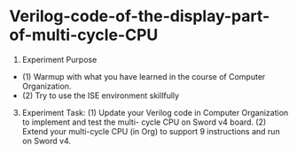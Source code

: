 # Verilog-code-of-the-display-part-of-multi-cycle-CPU

1. Experiment Purpose
- (1) Warmup with what you have learned in the course of Computer Organization.
- (2) Try to use the ISE environment skillfully

3. Experiment Task:
(1) Update your Verilog code in Computer Organization to implement and test the multi-
cycle CPU on Sword v4 board.
(2) Extend your multi-cycle CPU (in Org) to support 9 instructions and run on Sword v4.
